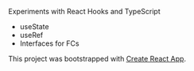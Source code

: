 Experiments with React Hooks and TypeScript

* useState
* useRef
* Interfaces for FCs

This project was bootstrapped with [Create React App](https://github.com/facebook/create-react-app).

